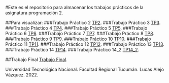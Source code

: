 #Este es el repositorio para almacenar los trabajos prácticos de la asignatura programación 2.

##Para visualizar:
###Trabajo Práctico 2 [TP2](https://vazquezlucasa.github.io/TecnicaturaProgramacion-UTN/Programacion-2/TP2).
###Trabajo Práctico 3 [TP3](https://vazquezlucasa.github.io/TecnicaturaProgramacion-UTN/Programacion-2/TP3).
###Trabajo Práctico 4 [TP4](https://vazquezlucasa.github.io/TecnicaturaProgramacion-UTN/Programacion-2/TP4).
###Trabajo Práctico 5 [TP5](https://vazquezlucasa.github.io/TecnicaturaProgramacion-UTN/Programacion-2/TP5).
###Trabajo Práctico 6 [TP6](https://vazquezlucasa.github.io/TecnicaturaProgramacion-UTN/Programacion-2/TP6).
###Trabajo Práctico 7 [TP7](https://vazquezlucasa.github.io/TecnicaturaProgramacion-UTN/Programacion-2/TP7).
###Trabajo Práctico 8 [TP8](https://vazquezlucasa.github.io/TecnicaturaProgramacion-UTN/Programacion-2/TP8).
###Trabajo Práctico 9 [TP9](https://vazquezlucasa.github.io/TecnicaturaProgramacion-UTN/Programacion-2/TP9).
###Trabajo Práctico 10 [TP10](https://vazquezlucasa.github.io/TecnicaturaProgramacion-UTN/Programacion-2/TP10).
###Trabajo Práctico 11 [TP11](https://vazquezlucasa.github.io/TecnicaturaProgramacion-UTN/Programacion-2/TP11).
###Trabajo Práctico 12 [TP12](https://vazquezlucasa.github.io/TecnicaturaProgramacion-UTN/Programacion-2/TP12).
###Trabajo Práctico 13 [TP13](https://vazquezlucasa.github.io/TecnicaturaProgramacion-UTN/Programacion-2/TP13).
###Trabajo Práctico 14 [TP14](https://vazquezlucasa.github.io/TecnicaturaProgramacion-UTN/Programacion-2/TP14).
###Trabajo Práctico 14_2 [TP14_2](https://vazquezlucasa.github.io/TecnicaturaProgramacion-UTN/Programacion-2/TP14_2).

##Trabajo Final [Trabajo Final](https://vazquezlucasa.github.io/TecnicaturaProgramacion-UTN/Programacion-2/proyecto%20final/indexa.html).


Universidad Tecnológica Nacional. Facultad Regional Tucumán.
Lucas Alejo Vázquez. 2022.
